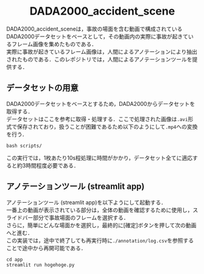 <h1 align="center">DADA2000_accident_scene</h1>
<!--p align="center">hogehoge</p-->
DADA2000_accident_sceneは，事故の場面を含む動画で構成されているDADA2000データセットをベースとして，その動画内の実際に事故が起きているフレーム画像を集めたものである．<br>
実際に事故が起きているフレーム画像は，人間によるアノテーションにより抽出されたものである．このレポジトリでは，人間によるアノテーションツールを提供する．

## データセットの用意
DADA2000データセットをベースとするため，DADA2000からデータセットを取得する．<br>
データセットはここを参考に取得・処理する．ここで処理された画像は`.avi`形式で保存されており，扱うことが困難であるため以下のようにして`.mp4`への変換を行う．
```
bash scripts/
```
この実行では，1枚あたり10s程処理に時間がかかり，データセット全てに適応すると約3時間程度必要である．

## アノテーションツール (streamlit app)
アノテーションツール (streamlit app)を以下ようにして起動する．<br>
一番上の動画が表示されている部分は，全体の動画を確認するために使用し，スライドバー部分で事故場面のフレームを選択する．<br>
さらに，簡単にどんな場面かを選択し，最終的に[確定]ボタンを押して次の動画へと進む．<br>
この実装では，途中で終了しても再実行時に`./annotation/log.csv`を参照することで途中から再開可能である．
```
cd app
streamlit run hogehoge.py
```
